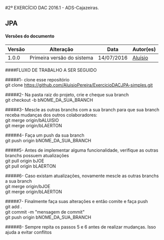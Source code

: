 #2º EXERCÍCIO DAC 2016.1 - ADS-Cajazeiras.

## JPA

#### Versões do documento
Versão      |       Alteração               |    Data      |  Autor(es)
----------- | ----------------------------- | ------------ | --------------------------------
1.0.0       | Primeira versão do sistema    | 14/07/2016   | [Aluísio](https://github.com/AluisioPereira)


####FLUXO DE TRABALHO A SER SEGUIDO

#####1- clone esse repositório
<br>git clone https://github.com/AluisioPereira/ExercicioDACJPA-simples.git

#####2- Na pasta raiz do projeto, crie e cheque sua branch
<br>git checkout -b bNOME_DA_SUA_BRANCH

#####3- Mescle as outras branchs com a sua branch para que sua branch receba mudanças dos outros colaboradores:
<br>git merge origin/bALUISIO
<br>git merge origin/bLAERTON

#####4- Faça um push da sua branch
<br>git push origin bNOME_DA_SUA_BRANCH

#####5- Antes de implementar alguma funcionalidade, verifique as outras branchs possuem atualizações
<br>git pull origin bJOE
<br>git pull origin bLAERTON

#####6- Caso existam atualizações, novamente mescle as outras branchs a sua branch
<br>git merge origin/bJOE
<br>git merge origin/bLAERTON

#####7- Finalmente faça suas alterações e então comite e faça push
<br>git add .
<br>git commit -m "mensagem de commit"
<br>git push origin bNOME_DA_SUA_BRANCH

#####8- Sempre repita os passos 5 e 6 antes de realizar mudanças. Isso ajuda a evitar conflitos
